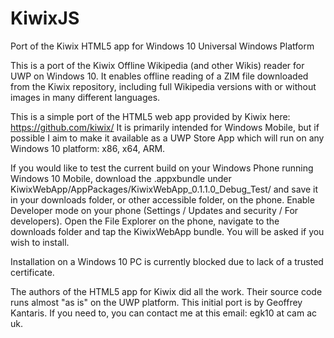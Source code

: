 # KiwixJS
Port of the Kiwix HTML5 app for Windows 10 Universal Windows Platform

This is a port of the Kiwix Offline Wikipedia (and other Wikis) reader for UWP on Windows 10.
It enables offline reading of a ZIM file downloaded from the Kiwix repository, including full
Wikipedia versions with or without images in many different languages.

This is a simple port of the HTML5 web app provided by Kiwix here: https://github.com/kiwix/
It is primarily intended for Windows Mobile, but if possible I aim to make it available as a UWP
Store App which will run on any Windows 10 platform: x86, x64, ARM.

If you would like to test the current build on your Windows Phone running Windows 10 Mobile, download
the .appxbundle under KiwixWebApp/AppPackages/KiwixWebApp_0.1.1.0_Debug_Test/ and save it in your
downloads folder, or other accessible folder, on the phone. Enable Developer mode on your phone
(Settings / Updates and security / For developers). Open the File Explorer on the phone, navigate
to the downloads folder and tap the KiwixWebApp bundle. You will be asked if you wish to install.

Installation on a Windows 10 PC is currently blocked due to lack of a trusted certificate.

The authors of the HTML5 app for Kiwix did all the work. Their source code runs almost "as is" on
the UWP platform. This initial port is by Geoffrey Kantaris. If you need to, you can contact me at
this email: egk10 at cam ac uk.
